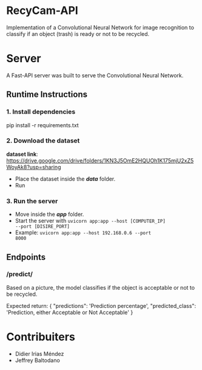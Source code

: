# RecyCam-API
Implementation of a Convolutional Neural Network for image recognition to classify
if an object (trash) is ready or not to be recycled.

# Server

A Fast-API server was built to serve the Convolutional Neural Network.

## Runtime Instructions

### 1. Install dependencies

pip install -r requirements.txt

### 2. Download the dataset

**dataset link**: https://drive.google.com/drive/folders/1KN3J5OmE2HQUOh1K175mjU2xZ5WoyAk8?usp=sharing

- Place the dataset inside the _**data**_ folder.
- Run <pending>

### 3. Run the server

- Move inside the _**app**_ folder.
- Start the server with <code>uvicorn app:app --host [COMPUTER_IP] --port [DISIRE_PORT]</code>
- Example: <code>uvicorn app:app --host 192.168.0.6 --port 8000</code>

## Endpoints

### /predict/

Based on a picture, the model classifies if the object is acceptable or not to be
recycled.

Expected return:
    {
        "predictions": 'Prediction percentage',
        "predicted_class": 'Prediction, either Acceptable or Not Acceptable'
    }



# Contribuiters

- Didier Irias Méndez
- Jeffrey Baltodano
